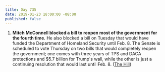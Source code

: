 ```yaml
---
title: Day 735
date: 2019-01-23 18:00:00 -08:00
published: false
---
```


1. **Mitch McConnell blocked a bill to reopen most of the government for the fourth time.** He also blocked a bill on Tuesday that would have funded the Department of Homeland Security until Feb. 8. The Senate is scheduled to vote Thursday on two bills that would completely reopen the government; one comes with three years of TPS and DACA protections and $5.7 billion for Trump's wall, while the other is just a continuing resolution that would last until Feb. 8. ([The Hill](https://thehill.com/blogs/floor-action/426668-mcconnell-blocks-bill-to-reopen-most-of-government))